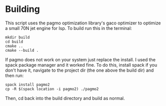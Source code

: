 # Building
This script uses the pagmo optimization library's gaco optimizer to optimize a small 70N jet engine for Isp. To build run this in the terminal:
```
mkdir build
cd build
cmake ..
cmake --build .
```
If pagmo does not work on your system just replace the install. I used the spack package manager and it worked fine. To do this, install spack if you don't have it, navigate to the project dir (the one above the build dir) and then run:
```
spack install pagmo2
cp -R $(spack location -i pagmo2) ./pagmo2
```
Then, cd back into the build directory and build as normal.